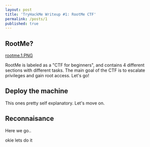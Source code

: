 ```yaml
---
layout: post
title: 'TryHackMe Writeup #1: RootMe CTF'
permalink: /posts/1
published: true
---
```

## RootMe?
[rootme.1.PNG]({{site.baseurl}}/_posts/rootme.1.PNG)

RootMe is labeled as a "CTF for beginners", and contains 4 different sections with different tasks. The main goal of the CTF is to escalate privileges and gain root access. Let's go!

## Deploy the machine

This ones pretty self explanatory. Let's move on.

## Reconnaisance

Here we go..

okie lets do it
